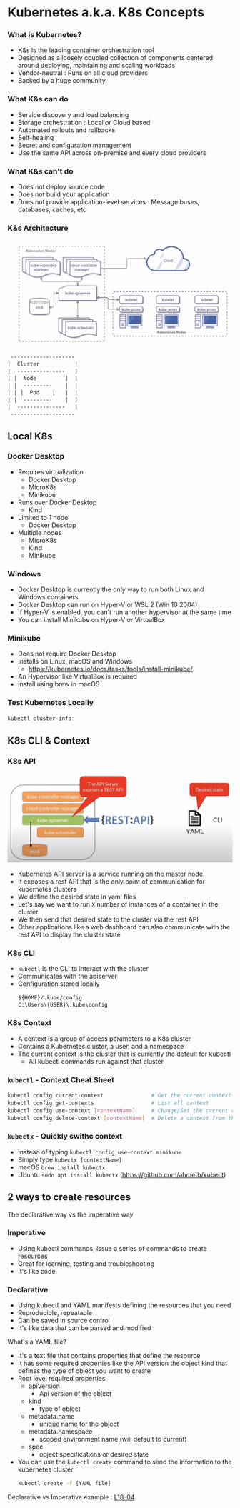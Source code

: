 # Kubernetes a.k.a. K8s Concepts

### What is Kubernetes?

- K&s is the leading container orchestration tool
- Designed as a loosely coupled collection of components centered around deploying, maintaining and scaling workloads
- Vendor-neutral : Runs on all cloud providers
- Backed by a huge community

### What K&s can do

- Service discovery and load balancing
- Storage orchestration : Local or Cloud based
- Automated rollouts and rollbacks
- Self-healing
- Secret and configuration management
- Use the same API across on-premise and every cloud providers

### What K&s can't do

- Does not deploy source code
- Does not build your application
- Does not provide application-level services : Message buses, databases, caches, etc

### K&s Architecture

![K&s Architecture](./asset/k8s_architecture.jpg)

```
 --------------------
|  Cluster           |
|  ---------------   |
| |  Node         |  |
| |  ---------    |  |
| | |  Pod    |   |  |
| |  ---------    |  |
|  ---------------   |
 --------------------
```

## Local K8s

### Docker Desktop

- Requires virtualization
  - Docker Desktop
  - MicroK8s
  - Minikube
- Runs over Docker Desktop
  - Kind
- Limited to 1 node
  - Docker Desktop
- Multiple nodes
  - MicroK8s
  - Kind
  - Minikube

### Windows

- Docker Desktop is currently the only way to run both Linux and Windows containers
- Docker Desktop can run on Hyper-V or WSL 2 (Win 10 2004)
- If Hyper-V is enabled, you can't run another hypervisor at the same time
- You can install Minikube on Hyper-V or VirtualBox

### Minikube

- Does not require Docker Desktop
- Installs on Linux, macOS and Windows
  - https://kubernetes.io/docs/tasks/tools/install-minikube/
- An Hypervisor like VirtualBox is required
- install using brew in macOS

### Test Kubernetes Locally

```bash
kubectl cluster-info
```

## K8s CLI & Context

### K8s API

![K8s API](./asset/k8s_api.jpg)

- Kubernetes API server is a service running on the master node.
- It exposes a rest API that is the only point of communication for kubernetes clusters
- We define the desired state in yaml files
- Let's say we want to run `X` number of instances of a container in the cluster
- We then send that desired state to the cluster via the rest API
- Other applications like a web dashboard can also communicate with the rest API to display the cluster state

### K8s CLI

- `kubectl` is the CLI to interact with the cluster
- Communicates with the apiserver
- Configuration stored locally
    ```
    ${HOME}/.kube/config
    C:\Users\{USER}\.kube\config
    ```

### K8s Context

- A context is a group of access parameters to a K8s cluster
- Contains a Kubernetes cluster, a user, and a namespace
- The current context is the cluster that is currently the default for kubectl
  - All kubectl commands run against that cluster


### `kubectl` - Context Cheat Sheet

```bash
kubectl config current-context               # Get the current context
kubectl config get-contexts                  # List all context
kubectl config use-context [contextName]     # Change/Set the current context
kubectl config delete-context [contextName]  # Delete a context from the config file
```

### `kubectx` - Quickly swithc context

- Instead of typing `kubectl config use-context minikube`
- Simply type `kubectx [contextName]`
- macOS `brew install kubectx`
- Ubuntu `sudo apt install kubectx` (https://github.com/ahmetb/kubect)

## 2 ways to create resources

The declarative way vs the imperative way

### Imperative

- Using kubectl commands, issue a series of commands to create resources
- Great for learning, testing and troubleshooting
- It's like code

### Declarative
  
- Using kubectl and YAML manifests defining the resources that you need
- Reproducible, repeatable
- Can be saved in source control
- It's like data that can be parsed and modified

What's a YAML file?

- It's a text file that contains properties that define the resource
- It has some required properties like the API version the object kind that defines the type of object you want to create
- Root level required properties
  - apiVersion
    - Api version of the object
  - kind
    - type of object
  - metadata.name
    - unique name for the object
  - metadata.namespace
    - scoped environment name (will default to current)
  - spec
    - object specifications or desired state
- You can use the `kubectl create` command to send the information to the kubernetes cluster
  ```bash
  kubectl create -f [YAML file]
  ```

Declarative vs Imperative example : [L18-04](https://github.com/K8sAcademy/Fundamentals-HandsOn/blob/main/L18-04%20Declarative%20vs%20Imperative/Readme.md)

